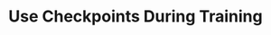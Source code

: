 ---
layout: tactic

title:  "Use Checkpoints During Training"
tags: machine-learning model-training
t-sort: "Awesome Tactic"
t-type: "Architectural Tactic"
categories: green-ml-enabled-systems
t-description: "Training is an energy-intensive stage of the machine learning life cycle, which may take long periods of time. Sometimes a failure or hardware error can terminate the training process before it is completed. In those cases, the training process must be started from the beginning. The use of checkpoints however can save the trained model in regular intervals and in case of a premature termination, the training process can continue at the last checkpoint (shanbag at al 2022). Using checkpoints during training improves the robustness of a ML system."
t-participant: "Data Scientist"
t-artifact: "Memory"
t-context: "Machine Learning"
t-feature: 
t-intent: "Improve energy efficiency by using checkpoints during training to prevent knowledge loss due to a premature termination, which would in turn require to restart the process from the beginning, therefore increasing energy consumption."
t-targetQA: "Recoverability"
t-relatedQA: "Energy Efficiency"
t-measuredimpact: 
t-source: "Shriram Shanbhag, Sridhar Chimalakonda, Vibhu Saujanya Sharma, and Vikrant Kaulgud. 2022. Towards a Catalog of Energy Patterns in Deep Learning Development. In Proceedings of the International Conference on Evaluation and Assessment in Software Engineering 2022. 150–159."
t-source-doi: "https://doi.org/10.1145/3530019.3530035"
t-diagram: "use-checkpoints-during-training.png"
---